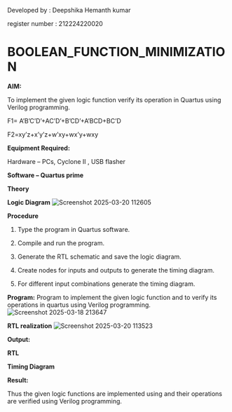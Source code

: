 Developed by : Deepshika Hemanth kumar

register number : 212224220020
# BOOLEAN_FUNCTION_MINIMIZATION

**AIM:**

To implement the given logic function verify its operation in Quartus using Verilog programming.

F1= A’B’C’D’+AC’D’+B’CD’+A’BCD+BC’D 

F2=xy’z+x’y’z+w’xy+wx’y+wxy

**Equipment Required:**

Hardware – PCs, Cyclone II , USB flasher

**Software – Quartus prime**

**Theory**


**Logic Diagram**
![Screenshot 2025-03-20 112605](https://github.com/user-attachments/assets/4bf8425d-cd6b-4c35-9e5b-b6b71c18fd3c)


**Procedure**

1.	Type the program in Quartus software.

2.	Compile and run the program.

3.	Generate the RTL schematic and save the logic diagram.

4.	Create nodes for inputs and outputs to generate the timing diagram.

5.	For different input combinations generate the timing diagram.


**Program:**
 Program to implement the given logic function and to verify its operations in quartus using Verilog programming. 
![Screenshot 2025-03-18 213647](https://github.com/user-attachments/assets/9ff0bff8-d2af-4727-af6f-3216e978e3f0)

**RTL realization**
![Screenshot 2025-03-20 113523](https://github.com/user-attachments/assets/d74ca8ff-26b9-4149-a55b-7c351ffc5380)

**Output:**

**RTL**

**Timing Diagram**

**Result:**

Thus the given logic functions are implemented using and their operations are verified using Verilog programming.

